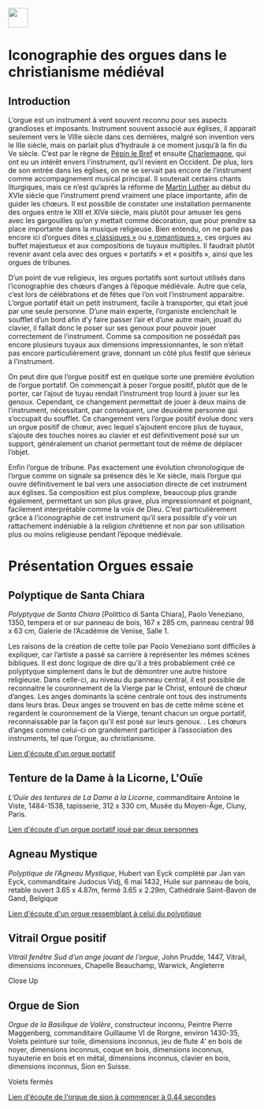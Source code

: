 <a href="https://juncture-digital.org"><img src="https://raw.githubusercontent.com/digitalArtHistory/recits-numeriques/main/images/btn_juncture.svg" style="height:40px"></a>

<param ve-config 
       title="depart" 
       banner="/images/ViennaDioscoridesFolio483vBirds.jpg" 
       layout="vertical">

# Iconographie des orgues dans le christianisme médiéval

## Introduction
L’orgue est un instrument à vent souvent reconnu pour ses aspects grandioses et imposants. Instrument souvent associé aux églises, il apparait seulement vers le VIIIe siècle dans ces dernières, malgré son invention vers le IIIe siècle, mais on parlait plus d’hydraule à ce moment jusqu’à la fin du Ve siècle. C’est par le règne de [Pépin le Bref](http://www.universalis-edu.com/encyclopedie/pepin-le-bref/) et ensuite [Charlemagne](http://www.universalis-edu.com/encyclopedie/charlemagne/), qui ont eu un intérêt envers l’instrument, qu’il revient en Occident. De plus, lors de son entrée dans les églises, on ne se servait pas encore de l’instrument comme accompagnement musical principal. Il soutenait certains chants liturgiques, mais ce n’est qu’après la réforme de [Martin Luther](http://www.universalis-edu.com/encyclopedie/martin-luther/) au début du XVIe siècle que l’instrument prend vraiment une place importante, afin de guider les chœurs. Il est possible de constater une installation permanente des orgues entre le XIII et XIVe siècle, mais plutôt pour amuser les gens avec les gargouilles qu’on y mettait comme décoration, que pour prendre sa place importante dans la musique religieuse. Bien entendu, on ne parle pas encore ici d’orgues dites [« classiques »](https://fr.wikipedia.org/wiki/Orgue#Orgues_classiques_fran%C3%A7ais) ou [« romantiques »](https://fr.wikipedia.org/wiki/Orgue#Orgues_romantiques), ces orgues au buffet majestueux et aux compositions de tuyaux multiples. Il faudrait plutôt revenir avant cela avec des orgues « portatifs » et « positifs », ainsi que les orgues de tribunes.  

D’un point de vue religieux, les orgues portatifs sont surtout utilisés dans l’iconographie des chœurs d’anges à l’époque médiévale. Autre que cela, c’est lors de célébrations et de fêtes que l’on voit l’instrument apparaitre. L’orgue portatif était un petit instrument, facile à transporter, qui était joué par une seule personne. D’une main experte, l’organiste enclenchait le soufflet d’un bord afin d’y faire passer l’air et d’une autre main, jouait du clavier, il fallait donc le poser sur ses genoux pour pouvoir jouer correctement de l’instrument. Comme sa composition ne possédait pas encore plusieurs tuyaux aux dimensions impressionnantes, le son n’était pas encore particulièrement grave, donnant un côté plus festif que sérieux à l’instrument.

On peut dire que l’orgue positif est en quelque sorte une première évolution de l’orgue portatif. On commençait à poser l’orgue positif, plutôt que de le porter, car l’ajout de tuyau rendait l’instrument trop lourd à jouer sur les genoux. Cependant, ce changement permettait de jouer à deux mains de l’instrument, nécessitant, par conséquent, une deuxième personne qui s’occupait du soufflet. Ce changement vers l’orgue positif évolue donc vers un orgue positif de chœur, avec lequel s’ajoutent encore plus de tuyaux, s’ajoute des touches noires au clavier et est définitivement posé sur un support, généralement un chariot permettant tout de même de déplacer l’objet. 

Enfin l’orgue de tribune. Pas exactement une évolution chronologique de l’orgue comme on signale sa présence dès le Xe siècle, mais l’orgue qui ouvre définitivement le bal vers une association directe de cet instrument aux églises. Sa composition est plus complexe, beaucoup plus grande également, permettant un son plus grave, plus impressionnant et poignant, facilement interprétable comme la voix de Dieu. 
C’est particulièrement grâce à l’iconographie de cet instrument qu’il sera possible d’y voir un rattachement indéniable à la religion chrétienne et non par son utilisation plus ou moins religieuse pendant l’époque médiévale. 



# Présentation Orgues essaie

## Polyptique de Santa Chiara
*Polyptyque de Santa Chiara* [Polittico di Santa Chiara], Paolo Veneziano, 1350, tempera et or sur panneau de bois, 167 x 285 cm, panneau central 98 x 63 cm, Galerie de l’Académie de Venise, Salle 1.
<param ve-image url="https://user-images.githubusercontent.com/100982262/159940851-cc990dfc-21cc-421c-96c3-19f32032d94b.png" />

Les raisons de la création de cette toile par Paolo Veneziano sont difficiles à expliquer, car l’artiste a passé sa carrière à représenter les mêmes scènes bibliques. Il est donc logique de dire qu’il a très probablement créé ce polyptyque simplement dans le but de démontrer une autre histoire religieuse. Dans celle-ci, au niveau du panneau central, il est possible de reconnaitre le couronnement de la Vierge par le Christ, entouré de chœur d’anges. Les anges dominants la scène centrale ont tous des instruments dans leurs bras. Deux anges se trouvent en bas de cette même scène et regardent le couronnement de la Vierge, tenant chacun un orgue portatif, reconnaissable par la façon qu’il est posé sur leurs genoux. . Les chœurs d’anges comme celui-ci on grandement participer à l’association des instruments, tel que l’orgue, au christianisme.
<param ve-image url="https://user-images.githubusercontent.com/100982262/159940851-cc990dfc-21cc-421c-96c3-19f32032d94b.png" />

[Lien d'écoute d'un orgue portatif](https://www.youtube.com/watch?v=Uk4iVold0eU)

## Tenture de la Dame à la Licorne, L'Ouïe
*L’Ouïe des tentures de La Dame à la Licorne*, commanditaire Antoine le Viste, 1484-1538, tapisserie, 312 x 330 cm, Musée du Moyen-Âge, Cluny, Paris.
<param ve-image manifest="https://gallica.bnf.fr/iiif/ark:/12148/btv1b8431388k/manifest.json" />

[Lien d'écoute d'un orgue portatif joué par deux personnes](https://www.youtube.com/watch?v=jJH5-tLvxwo)

## Agneau Mystique
*Polyptique de l’Agneau Mystique*, Hubert van Eyck complété par Jan van Eyck, commanditaire Judocus Vidj,  6 mai 1432, Huile sur panneau de bois, retable ouvert 3.65 x 4.87m, fermé 3.65 x 2.29m, Cathédrale Saint-Bavon de Gand, Belgique
<param ve-image url="https://user-images.githubusercontent.com/100982262/159938151-88d93c60-de1c-4d99-be59-e15a5644a373.png" />

[Lien d'écoute d'un orgue ressemblant à celui du polyptique](https://www.youtube.com/watch?v=nVHbBHwMbgA)

## Vitrail Orgue positif
*Vitrail fenêtre Sud d’un ange jouant de l’orgue*, John Prudde, 1447, Vitrail, dimensions inconnues, Chapelle Beauchamp, Warwick, Angleterre
<param ve-image url="https://user-images.githubusercontent.com/100982262/159949021-bc44e039-51c4-4cd4-a69d-5065a236de06.png" />

Close Up
<param ve-image url="https://user-images.githubusercontent.com/100982262/159949571-4685a04e-d7ab-430a-aa68-494ce2b7dfec.png" />


## Orgue de Sion
*Orgue de la Basilique de Valère*, constructeur inconnu, Peintre Pierre Maggenberg, commanditaire Guillaume VI de Rorgne, environ 1430-35, Volets peinture sur toile, dimensions inconnus, jeu de flute 4’ en bois de noyer, dimensions inconnus, coque en bois, dimensions inconnus, tuyauterie en bois et en métal, dimensions inconnus, clavier en bois, dimensions inconnus, Sion en Suisse.
<param ve-image url="https://raw.githubusercontent.com/digitalArtHistory/recits-numeriques/main/07/Capture%20d%E2%80%99e%CC%81cran%2C%20le%202022-03-17%20a%CC%80%2013.49.49.png" />

Volets fermés 
<param ve-image url="https://user-images.githubusercontent.com/100982262/160021890-407905ec-4119-4594-9e40-d5e078a63b1f.png" />

[Lien d'écoute de l'orgue de sion à commencer à 0.44 secondes](https://www.youtube.com/watch?v=iDjZFvNaxlM&t=167s)








